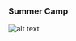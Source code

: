 ### Summer Camp

![alt text](https://github.com/[username]/[reponame]/blob/[branch]/image.jpg?raw=true)